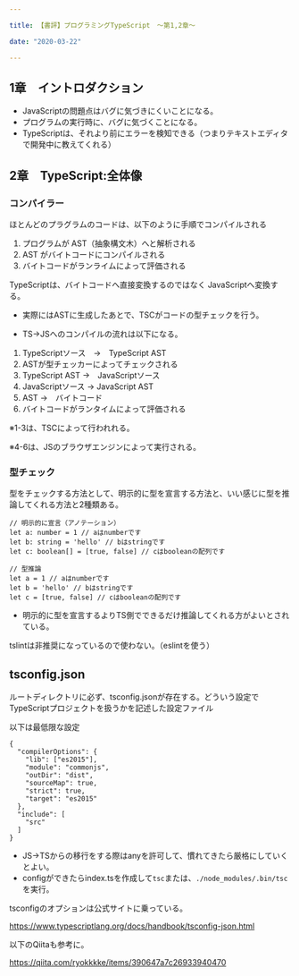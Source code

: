 ```yaml
---

title: 【書評】プログラミングTypeScript　〜第1,2章〜

date: "2020-03-22"

---
```


## 1章　イントロダクション

- JavaScriptの問題点はバグに気づきにくいことになる。
 - プログラムの実行時に、バグに気づくことになる。
- TypeScriptは、それより前にエラーを検知できる（つまりテキストエディタで開発中に教えてくれる）

##  2章　TypeScript:全体像

### コンパイラー

ほとんどのプラグラムのコードは、以下のように手順でコンパイルされる

1. プログラムが AST（抽象構文木）へと解析される
2. AST がバイトコードにコンパイルされる
3. バイトコードがランライムによって評価される

TypeScriptは、バイトコードへ直接変換するのではなく JavaScriptへ変換する。

- 実際にはASTに生成したあとで、TSCがコードの型チェックを行う。

- TS→JSへのコンパイルの流れは以下になる。

1. TypeScriptソース　→　TypeScript AST
2. ASTが型チェッカーによってチェックされる 
3. TypeScript AST →　JavaScriptソース
4. JavaScriptソース → JavaScript AST
5. AST →　バイトコード
6. バイトコードがランタイムによって評価される

※1-3は、TSCによって行われれる。

※4-6は、JSのブラウザエンジンによって実行される。

 ### 型チェック

型をチェックする方法として、明示的に型を宣言する方法と、いい感じに型を推論してくれる方法と2種類ある。

```
// 明示的に宣言（アノテーション）
let a: number = 1 // aはnumberです
let b: string = 'hello' // bはstringです
let c: boolean[] = [true, false] // cはbooleanの配列です

// 型推論
let a = 1 // aはnumberです
let b = 'hello' // bはstringです
let c = [true, false] // cはbooleanの配列です
```

- 明示的に型を宣言するよりTS側でできるだけ推論してくれる方がよいとされている。

tslintは非推奨になっているので使わない。（eslintを使う）

## tsconfig.json

ルートディレクトリに必ず、tsconfig.jsonが存在する。どういう設定でTypeScriptプロジェクトを扱うかを記述した設定ファイル

以下は最低限な設定

```
{
  "compilerOptions": {
    "lib": ["es2015"], 
    "module": "commonjs", 
    "outDir": "dist", 
    "sourceMap": true, 
    "strict": true, 
    "target": "es2015"
  }, 
  "include": [
    "src" 
  ]
}

```

-  JS→TSからの移行をする際はanyを許可して、慣れてきたら厳格にしていくとよい。
- configができたらindex.tsを作成して```tsc```または、```./node_modules/.bin/tsc```を実行。

tsconfigのオプションは公式サイトに乗っている。

https://www.typescriptlang.org/docs/handbook/tsconfig-json.html

以下のQiitaも参考に。

https://qiita.com/ryokkkke/items/390647a7c26933940470


